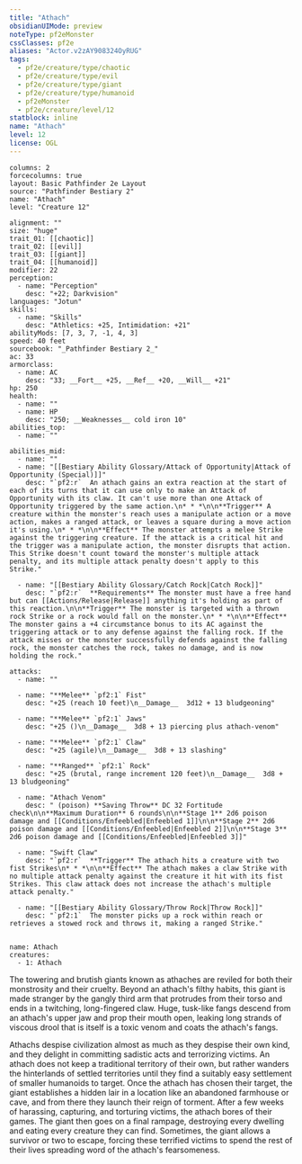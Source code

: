 ```yaml
---
title: "Athach"
obsidianUIMode: preview
noteType: pf2eMonster
cssClasses: pf2e
aliases: "Actor.v2zAY908324OyRUG" 
tags:
  - pf2e/creature/type/chaotic
  - pf2e/creature/type/evil
  - pf2e/creature/type/giant
  - pf2e/creature/type/humanoid
  - pf2eMonster
  - pf2e/creature/level/12
statblock: inline
name: "Athach"
level: 12
license: OGL
---
```


```statblock
columns: 2
forcecolumns: true
layout: Basic Pathfinder 2e Layout
source: "Pathfinder Bestiary 2"
name: "Athach"
level: "Creature 12"

alignment: ""
size: "huge"
trait_01: [[chaotic]]
trait_02: [[evil]]
trait_03: [[giant]]
trait_04: [[humanoid]]
modifier: 22
perception:
  - name: "Perception"
    desc: "+22; Darkvision"
languages: "Jotun"
skills:
  - name: "Skills"
    desc: "Athletics: +25, Intimidation: +21"
abilityMods: [7, 3, 7, -1, 4, 3]
speed: 40 feet
sourcebook: "_Pathfinder Bestiary 2_"
ac: 33
armorclass:
  - name: AC
    desc: "33; __Fort__ +25, __Ref__ +20, __Will__ +21"
hp: 250
health:
  - name: ""
  - name: HP
    desc: "250; __Weaknesses__ cold iron 10"
abilities_top:
  - name: ""

abilities_mid:
  - name: ""
  - name: "[[Bestiary Ability Glossary/Attack of Opportunity|Attack of Opportunity (Special)]]"
    desc: "`pf2:r`  An athach gains an extra reaction at the start of each of its turns that it can use only to make an Attack of Opportunity with its claw. It can't use more than one Attack of Opportunity triggered by the same action.\n* * *\n\n**Trigger** A creature within the monster's reach uses a manipulate action or a move action, makes a ranged attack, or leaves a square during a move action it's using.\n* * *\n\n**Effect** The monster attempts a melee Strike against the triggering creature. If the attack is a critical hit and the trigger was a manipulate action, the monster disrupts that action. This Strike doesn't count toward the monster's multiple attack penalty, and its multiple attack penalty doesn't apply to this Strike."

  - name: "[[Bestiary Ability Glossary/Catch Rock|Catch Rock]]"
    desc: "`pf2:r`  **Requirements** The monster must have a free hand but can [[Actions/Release|Release]] anything it's holding as part of this reaction.\n\n**Trigger** The monster is targeted with a thrown rock Strike or a rock would fall on the monster.\n* * *\n\n**Effect** The monster gains a +4 circumstance bonus to its AC against the triggering attack or to any defense against the falling rock. If the attack misses or the monster successfully defends against the falling rock, the monster catches the rock, takes no damage, and is now holding the rock."

attacks:
  - name: ""

  - name: "**Melee** `pf2:1` Fist"
    desc: "+25 (reach 10 feet)\n__Damage__  3d12 + 13 bludgeoning"

  - name: "**Melee** `pf2:1` Jaws"
    desc: "+25 ()\n__Damage__  3d8 + 13 piercing plus athach-venom"

  - name: "**Melee** `pf2:1` Claw"
    desc: "+25 (agile)\n__Damage__  3d8 + 13 slashing"

  - name: "**Ranged** `pf2:1` Rock"
    desc: "+25 (brutal, range increment 120 feet)\n__Damage__  3d8 + 13 bludgeoning"

  - name: "Athach Venom"
    desc: " (poison) **Saving Throw** DC 32 Fortitude check\n\n**Maximum Duration** 6 rounds\n\n**Stage 1** 2d6 poison damage and [[Conditions/Enfeebled|Enfeebled 1]]\n\n**Stage 2** 2d6 poison damage and [[Conditions/Enfeebled|Enfeebled 2]]\n\n**Stage 3** 2d6 poison damage and [[Conditions/Enfeebled|Enfeebled 3]]"

  - name: "Swift Claw"
    desc: "`pf2:r`  **Trigger** The athach hits a creature with two fist Strikes\n* * *\n\n**Effect** The athach makes a claw Strike with no multiple attack penalty against the creature it hit with its fist Strikes. This claw attack does not increase the athach's multiple attack penalty."

  - name: "[[Bestiary Ability Glossary/Throw Rock|Throw Rock]]"
    desc: "`pf2:1`  The monster picks up a rock within reach or retrieves a stowed rock and throws it, making a ranged Strike."
 
```

```encounter-table
name: Athach
creatures:
  - 1: Athach
```



The towering and brutish giants known as athaches are reviled for both their monstrosity and their cruelty. Beyond an athach's filthy habits, this giant is made stranger by the gangly third arm that protrudes from their torso and ends in a twitching, long-fingered claw. Huge, tusk-like fangs descend from an athach's upper jaw and prop their mouth open, leaking long strands of viscous drool that is itself is a toxic venom and coats the athach's fangs.

Athachs despise civilization almost as much as they despise their own kind, and they delight in committing sadistic acts and terrorizing victims. An athach does not keep a traditional territory of their own, but rather wanders the hinterlands of settled territories until they find a suitably easy settlement of smaller humanoids to target. Once the athach has chosen their target, the giant establishes a hidden lair in a location like an abandoned farmhouse or cave, and from there they launch their reign of torment. After a few weeks of harassing, capturing, and torturing victims, the athach bores of their games. The giant then goes on a final rampage, destroying every dwelling and eating every creature they can find. Sometimes, the giant allows a survivor or two to escape, forcing these terrified victims to spend the rest of their lives spreading word of the athach's fearsomeness.
